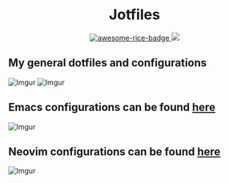 <h1 align="center">Jotfiles</h1>

<p align="center">
    <a href="https://github.com/zemmsoares/awesome-rices">
        <img src="https://raw.githubusercontent.com/zemmsoares/awesome-rices/main/assets/awesome-rice-badge.svg" alt="awesome-rice-badge">
    </a>
    <a href="https://nixos.wiki/wiki/Flakes">
        <img src="https://img.shields.io/static/v1?label=Nix Flake&message=check&style=flat&logo=nixos&colorA=24273A&colorB=9173ff&logoColor=CAD3F5">
    </a>
</p>

## My general dotfiles and configurations
![Imgur](https://imgur.com/BsWkXCz.png)
![Imgur](https://imgur.com/F4gGRqa.png)

## Emacs configurations can be found [here](https://github.com/justinlime/dotfiles/blob/main/emacs/config.org)
![Imgur](https://imgur.com/EFsbLze.png)

## Neovim configurations can be found [here](https://github.com/justinlime/dotfiles/tree/main/nvim)
![Imgur](https://imgur.com/00mKFGY.png)



